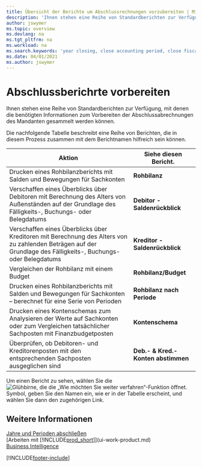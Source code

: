```yaml
---
title: Übersicht der Berichte um Abschlussrechnungen vorzubereiten | Microsoft Docs
description: 'Ihnen stehen eine Reihe von Standardberichten zur Verfügung, mit denen die benötigten Informationen zum Vorbereiten der Abschlussabrechnungen des Mandanten gesammelt werden können.'
author: jswymer
ms.topic: overview
ms.devlang: na
ms.tgt_pltfrm: na
ms.workload: na
ms.search.keywords: 'year closing, close accounting period, close fiscal year, aging, creditor payments, vendor payments, assets, liabilities, equity, analysis, reporting, financial report, business intelligence, BI, Power Bi, KPI'
ms.date: 04/01/2021
ms.author: jswymer
---
```

# Abschlussberichrte vorbereiten
Ihnen stehen eine Reihe von Standardberichten zur Verfügung, mit denen die benötigten Informationen zum Vorbereiten der Abschlussabrechnungen des Mandanten gesammelt werden können.

Die nachfolgende Tabelle beschreibt eine Reihe von Berichten, die in diesem Prozess zusammen mit dem Berichtnamen hilfreich sein können.  

| Aktion | Siehe diesen Bericht. |
| --- | --- |
| Drucken eines Rohbilanzberichts mit Salden und Bewegungen für Sachkonten |**Rohbilanz** |
| Verschaffen eines Überblicks über Debitoren mit Berechnung des Alters von Außenständen auf der Grundlage des Fälligkeits-, Buchungs- oder Belegdatums |**Debitor - Saldenrückblick** |
| Verschaffen eines Überblicks über Kreditoren mit Berechnung des Alters von zu zahlenden Beträgen auf der Grundlage des Fälligkeits-, Buchungs- oder Belegdatums |**Kreditor - Saldenrückblick** |
| Vergleichen der Rohbilanz mit einem Budget |**Rohbilanz/Budget** |
| Drucken eines Rohbilanzberichts mit Salden und Bewegungen für Sachkonten – berechnet für eine Serie von Perioden |**Rohbilanz nach Periode** |
| Drucken eines Kontenschemas zum Analysieren der Werte auf Sachkonten oder zum Vergleichen tatsächlicher Sachposten mit Finanzbudgetposten |**Kontenschema** |
| Überprüfen, ob Debitoren- und Kreditorenposten mit den entsprechenden Sachposten ausgeglichen sind |**Deb.- & Kred.-Konten abstimmen** |

Um einen Bericht zu sehen, wählen Sie die ![Glühbirne, die die „Wie möchten Sie weiter verfahren“-Funktion öffnet.](media/ui-search/search_small.png "Sagen Sie mir, was Sie tun möchten") Symbol, geben Sie den Namen ein, wie er in der Tabelle erscheint, und wählen Sie dann den zugehörigen Link.

## Weitere Informationen
[Jahre und Perioden abschließen](year-close-years-periods.md)  
[Arbeiten mit [!INCLUDE[prod_short](includes/prod_short.md)]](ui-work-product.md)  
[Business Intelligence](bi.md)


[!INCLUDE[footer-include](includes/footer-banner.md)]